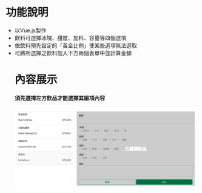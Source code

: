<h1>功能說明</h1>
   <ul>
      <li>以Vue.js製作</li>
      <li>飲料可選擇冰塊、甜度、加料、容量等四個選項</li>
      <li>依飲料預先設定的「黃金比例」使某些選項無法選取</li>
      <li>可將所選擇之飲料加入下方兩個表單中並計算金額</li
   </ul>
<h1>內容展示</h1>
<h4>須先選擇左方飲品才能選擇其細項內容</h4>
<img src="drinkOrder.png">
